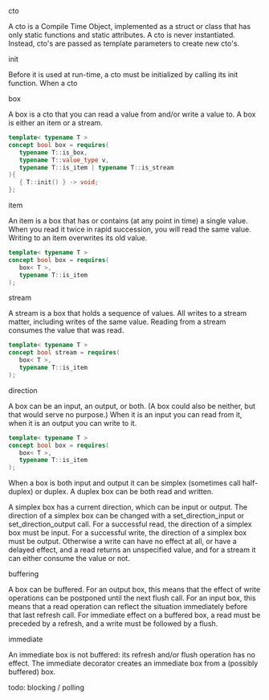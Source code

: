 cto

A cto is a Compile Time Object, implemented as a struct or class that has only static functions and static attributes.
A cto is never instantiated.
Instead, cto's are passed as template parameters to create new cto's.

init

Before it is used at run-time, a cto must be initialized by calling its init function.
When a cto 

box

A box is a cto that you can read a value from and/or write a value to.
A box is either an item or a stream.

```C++
template< typename T >
concept bool box = requires( 
   typename T::is_box,
   typename T::value_type v,
   typename T::is_item | typename T::is_stream
){  
   { T::init() } -> void;
};
```

item

An item is a box that has or contains (at any point in time) a single value.
When you read it twice in rapid succession, you will read the same value.
Writing to an item overwrites its old value.

```C++
template< typename T >
concept bool box = requires( 
   box< T >,
   typename T::is_item
);
```

stream

A stream is a box that holds a sequence of values.
All writes to a stream matter, including writes of the same value.
Reading from a stream consumes the value that was read.

```C++
template< typename T >
concept bool stream = requires( 
   box< T >,
   typename T::is_item
);
```

direction

A box can be an input, an output, or both.
(A box could also be neither, but that would serve no purpose.)
When it is an input you can read from it, when it is an output you can write to it.

```C++
template< typename T >
concept bool box = requires( 
   box< T >,
   typename T::is_item
);
```

When a box is both input and output it can be simplex (sometimes call half-duplex) or duplex.
A duplex box can be both read and written.

A simplex box has a current direction, which can be input or output.
The direction of a simplex box can be changed with a set_direction_input or set_direction_output call.
For a successful read, the direction of a simplex box must be input.
For a successful write, the direction of a simplex box must be output.
Otherwise a write can have no effect at all, or have a delayed effect,
and a read returns an unspecified value, and for a stream it can either consume the value or not.

buffering

A box can be buffered. 
For an output box, this means that the effect of write operations can be postponed until the next flush call.
For an input box, this means that a read operation can reflect the situation immediately before that last refresh call. 
For immediate effect on a buffered box, a read must be preceded by a refresh, and a write must be followed by a flush.

immediate

An immediate box is not buffered: its refresh and/or flush operation has no effect.
The immediate decorator creates an immediate box from a (possibly buffered) box.

todo: blocking / polling

